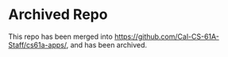# Archived Repo
This repo has been merged into https://github.com/Cal-CS-61A-Staff/cs61a-apps/, and has been archived.

